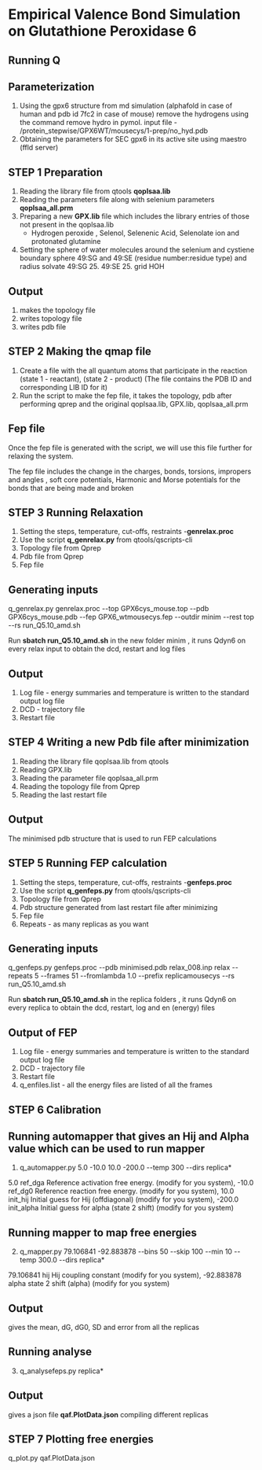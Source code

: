 
# Empirical Valence Bond Simulation on Glutathione Peroxidase 6 

## Running Q

## Parameterization

1. Using the gpx6 structure from md simulation (alphafold in case of human and pdb id 7fc2 in case of mouse) remove the hydrogens using the command remove hydro in pymol. input file - /protein_stepwise/GPX6WT/mousecys/1-prep/no_hyd.pdb
2. Obtaining the parameters for SEC gpx6 in its active site using maestro (ffld server)
   
## STEP 1 Preparation 

1. Reading the library file from qtools **qoplsaa.lib**
2. Reading the parameters file along with selenium parameters **qoplsaa_all.prm**
3. Preparing a new **GPX.lib** file which includes the library entries of those not present in the qoplsaa.lib
   - Hydrogen peroxide , Selenol, Selenenic Acid, Selenolate ion and protonated glutamine
4. Setting the sphere of water molecules around the selenium and cystiene 
boundary sphere 49:SG and 49:SE (residue number:residue type) and radius solvate 49:SG 25. 49:SE 25. grid HOH

## Output 

1. makes the topology file 
2. writes topology file 
3. writes pdb file 

##  STEP 2 Making the qmap file

1. Create a file with the all quantum atoms that participate in the reaction (state 1 - reactant), (state 2 - product) (The file contains the PDB ID and corresponding LIB ID for it)
2. Run the script to make the fep file, it takes the topology, pdb after performing qprep and the original qoplsaa.lib, GPX.lib, qoplsaa_all.prm 

## Fep file

Once the fep file is generated with the script, we will use this file further for relaxing the system. 

The fep file includes the change in the charges, bonds, torsions, impropers and angles , soft core potentials, Harmonic and Morse potentials for the bonds that are being made and broken

##  STEP 3 Running Relaxation

1. Setting the steps, temperature, cut-offs, restraints -**genrelax.proc**
2. Use the script **q_genrelax.py** from qtools/qscripts-cli
3. Topology file from Qprep
4. Pdb file from Qprep
5. Fep file 

## Generating inputs

q_genrelax.py genrelax.proc --top GPX6cys_mouse.top  --pdb GPX6cys_mouse.pdb --fep GPX6_wtmousecys.fep --outdir minim --rest top --rs run_Q5.10_amd.sh

Run **sbatch run_Q5.10_amd.sh** in the new folder minim , it runs Qdyn6 on every relax input to obtain the dcd, restart and log files 

## Output 

1. Log file - energy summaries and temperature is written to the standard output log file
2. DCD - trajectory file
3. Restart file

##  STEP 4 Writing a new Pdb file after minimization 

1. Reading the library file qoplsaa.lib from qtools
2. Reading GPX.lib     
3. Reading the parameter file qoplsaa_all.prm
4. Reading the topology file from Qprep
5. Reading the last restart file

## Output

The minimised pdb structure that is used to run FEP calculations

##  STEP 5 Running FEP calculation

1. Setting the steps, temperature, cut-offs, restraints -**genfeps.proc** 
2. Use the script **q_genfeps.py** from qtools/qscripts-cli
3. Topology file from Qprep
4. Pdb structure generated from last restart file after minimizing 
5. Fep file 
6. Repeats - as many replicas as you want

## Generating inputs

q_genfeps.py genfeps.proc --pdb minimised.pdb relax_008.inp relax --repeats 5 --frames 51 --fromlambda 1.0 --prefix replicamousecys --rs run_Q5.10_amd.sh

Run **sbatch run_Q5.10_amd.sh** in the replica folders , it runs Qdyn6 on every replica to obtain the dcd, restart, log and en (energy) files 

## Output of FEP

1. Log file - energy summaries and temperature is written to the standard output log file
2. DCD - trajectory file
3. Restart file
4. q_enfiles.list - all the energy files are listed of all the frames 

## STEP 6 Calibration

## Running automapper that gives an Hij and Alpha value which can be used to run mapper 
1. q_automapper.py 5.0 -10.0 10.0 -200.0 --temp 300 --dirs replica*
   
 5.0  ref_dga Reference activation free energy. (modify for you system), -10.0  ref_dg0  Reference reaction free energy. (modify for you system), 10.0  init_hij  Initial guess for Hij (offdiagonal) (modify  for you system), -200.0 init_alpha Initial guess for alpha (state 2 shift) (modify for you system)

## Running mapper to map free energies

2. q_mapper.py 79.106841 -92.883878 --bins 50 --skip 100 --min 10 --temp 300.0 --dirs replica*

79.106841 hij  Hij coupling constant (modify  for you system), -92.883878 alpha state 2 shift (alpha) (modify  for you system)

## Output 

gives the mean, dG, dG0, SD and error from all the replicas 

## Running analyse

3.  q_analysefeps.py replica* 

## Output 

gives a json file **qaf.PlotData.json** compiling different replicas 

##  STEP 7 Plotting free energies 

q_plot.py qaf.PlotData.json 


